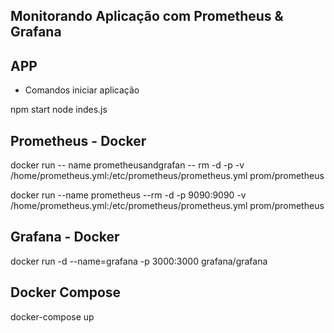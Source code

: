 
## Monitorando Aplicação com Prometheus & Grafana

## APP

* Comandos iniciar aplicação

npm start
node indes.js

## Prometheus - Docker
docker run
  -- name prometheusandgrafan
  -- rm
  -d
  -p 
  -v /home/prometheus.yml:/etc/prometheus/prometheus.yml
  prom/prometheus

docker run --name prometheus --rm -d -p 9090:9090 -v /home/prometheus.yml:/etc/prometheus/prometheus.yml prom/prometheus

## Grafana - Docker

docker run -d --name=grafana -p 3000:3000 grafana/grafana

## Docker Compose

docker-compose up